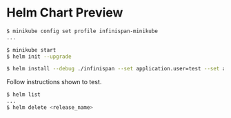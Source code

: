 # Helm Chart Preview

```bash
$ minikube config set profile infinispan-minikube
...

$ minikube start
$ helm init --upgrade

$ helm install --debug ./infinispan --set application.user=test --set application.password=changeme
```

Follow instructions shown to test.

```bash
$ helm list
...
$ helm delete <release_name>
```
